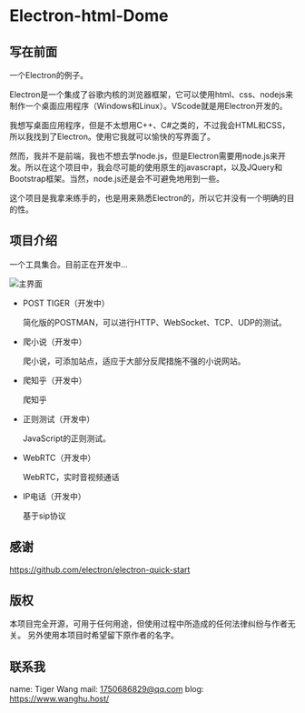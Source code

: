 # Electron-html-Dome

## 写在前面

一个Electron的例子。

Electron是一个集成了谷歌内核的浏览器框架，它可以使用html、css、nodejs来制作一个桌面应用程序（Windows和Linux）。VScode就是用Electron开发的。

我想写桌面应用程序，但是不太想用C++、C#之类的，不过我会HTML和CSS，所以我找到了Electron。使用它我就可以愉快的写界面了。

然而，我并不是前端，我也不想去学node.js，但是Electron需要用node.js来开发。所以在这个项目中，我会尽可能的使用原生的javascrapt，以及JQuery和Bootstrap框架。当然，node.js还是会不可避免地用到一些。

这个项目是我拿来练手的，也是用来熟悉Electron的，所以它并没有一个明确的目的性。

## 项目介绍

一个工具集合。目前正在开发中...

![主界面][1]

- POST TIGER（开发中）

  简化版的POSTMAN，可以进行HTTP、WebSocket、TCP、UDP的测试。

- 爬小说（开发中）

  爬小说，可添加站点，适应于大部分反爬措施不强的小说网站。

- 爬知乎（开发中）

  爬知乎

- 正则测试（开发中）

  JavaScript的正则测试。

- WebRTC（开发中）

  WebRTC，实时音视频通话

- IP电话（开发中）

  基于sip协议

## 感谢

https://github.com/electron/electron-quick-start

## 版权

本项目完全开源，可用于任何用途，但使用过程中所造成的任何法律纠纷与作者无关。
另外使用本项目时希望留下原作者的名字。


## 联系我
name: Tiger Wang
mail: 1750686829@qq.com
blog: https://www.wanghu.host/


  [1]: https://www.wanghu.host/usr/uploads/2021/01/3905828481.png